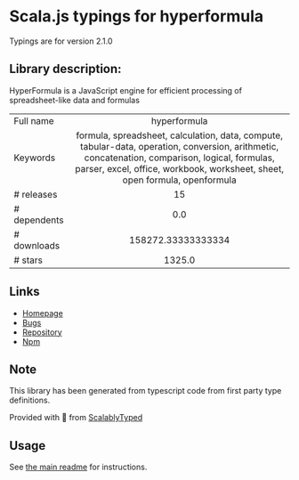 
# Scala.js typings for hyperformula

Typings are for version 2.1.0

## Library description:
HyperFormula is a JavaScript engine for efficient processing of spreadsheet-like data and formulas

|                    |                 |
| ------------------ | :-------------: |
| Full name          | hyperformula |
| Keywords           | formula, spreadsheet, calculation, data, compute, tabular-data, operation, conversion, arithmetic, concatenation, comparison, logical, formulas, parser, excel, office, workbook, worksheet, sheet, open formula, openformula |
| # releases         | 15 |
| # dependents       | 0.0 |
| # downloads        | 158272.33333333334 |
| # stars            | 1325.0 |

## Links
- [Homepage](https://hyperformula.handsontable.com/)
- [Bugs](https://github.com/handsontable/hyperformula/issues)
- [Repository](https://github.com/handsontable/hyperformula)
- [Npm](https://www.npmjs.com/package/hyperformula)
    


## Note
This library has been generated from typescript code from first party type definitions.

Provided with :purple_heart: from [ScalablyTyped](https://github.com/oyvindberg/ScalablyTyped)

## Usage
See [the main readme](../../readme.md) for instructions.


